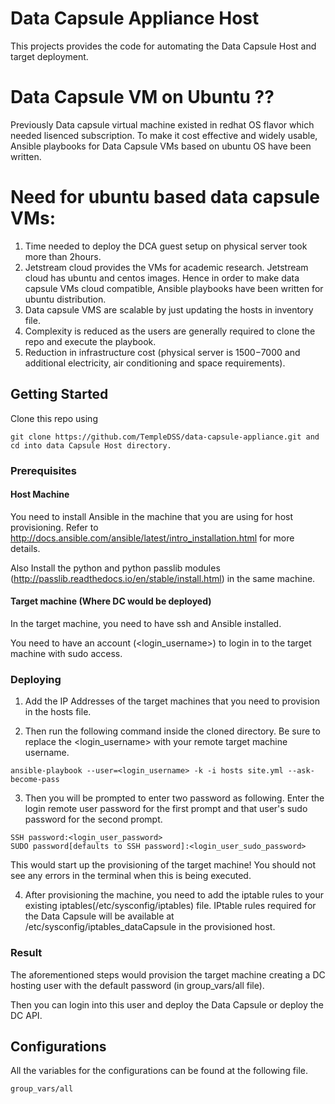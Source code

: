 # Data Capsule Appliance Host

This projects provides the code for automating the Data Capsule Host and target deployment. 

# Data Capsule VM on Ubuntu ??

Previously Data capsule virtual machine existed in redhat OS flavor which needed lisenced subscription. To make it cost effective and widely usable, Ansible playbooks for Data Capsule VMs based on ubuntu OS have been written.

# Need for ubuntu based data capsule VMs:

1. Time needed to deploy the DCA guest setup on physical server took more than 2hours.
2. Jetstream cloud provides the VMs for academic research. Jetstream cloud has ubuntu and centos images. Hence in order to make data capsule VMs cloud compatible, Ansible playbooks have been written for ubuntu distribution.
3. Data capsule VMS are scalable by just updating the hosts in inventory file.
4. Complexity is reduced as the users are generally required to clone the repo and execute the playbook.
5. Reduction in infrastructure cost (physical server is $1500 -$7000 and additional electricity, air conditioning and space requirements).

## Getting Started

Clone this repo using 

```
git clone https://github.com/TempleDSS/data-capsule-appliance.git and cd into data Capsule Host directory.
```

### Prerequisites

#### Host Machine
You need to install Ansible in the machine that you are using for host provisioning. 
Refer to http://docs.ansible.com/ansible/latest/intro_installation.html for more details. 

Also Install the python and python passlib modules (http://passlib.readthedocs.io/en/stable/install.html) in the same machine. 

#### Target machine (Where DC would be deployed)

In the target machine, you need to have ssh and Ansible installed.

You need to have an account (<login_username>) to login in to the target machine with sudo access. 

### Deploying

1. Add the IP Addresses of the target machines that you need to provision in the hosts file. 

2. Then run the following command inside the cloned directory. Be sure to replace the <login_username> with your remote target machine username. 

```
ansible-playbook --user=<login_username> -k -i hosts site.yml --ask-become-pass
```

3. Then you will be prompted to enter two password as following. Enter the login remote user password for the first prompt and that user's
sudo password for the second prompt.

```
SSH password:<login_user_password>
SUDO password[defaults to SSH password]:<login_user_sudo_password>
```

This would start up the provisioning of the target machine! You should not see any errors in the terminal when this is being executed. 

4. After provisioning the machine, you need to add the iptable rules to your existing iptables(/etc/sysconfig/iptables) file. 
IPtable rules required for the Data Capsule will be available at /etc/sysconfig/iptables_dataCapsule in the provisioned host. 


### Result

The aforementioned steps would provision the target machine creating a DC hosting user with the default password (in group_vars/all file).

Then you can login into this user and deploy the Data Capsule or deploy the DC API. 

## Configurations

All the variables for the configurations can be found at the following file.
```
group_vars/all
```

